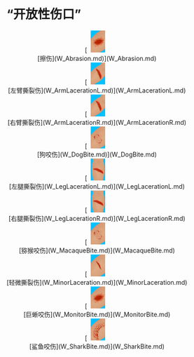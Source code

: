 # “开放性伤口”  
<div style="display:inline-block"><div class="gamedatalist" style="text-align:center;min-width:150px;min-height:0px;"><div style="text-align:center;">[<div style="width:50px;display:inline-block;text-align:center"><img decoding="async" src="../wiki/Sprite/Abrasion.png" href="a.md" style="max-width:50px;max-height:50px;"></div><br>[擦伤](W_Abrasion.md)](W_Abrasion.md)</div></div><div class="gamedatalist" style="text-align:center;min-width:150px;min-height:0px;"><div style="text-align:center;">[<div style="width:50px;display:inline-block;text-align:center"><img decoding="async" src="../wiki/Sprite/ArmLaceration.png" href="a.md" style="max-width:50px;max-height:50px;"></div><br>[左臂撕裂伤](W_ArmLacerationL.md)](W_ArmLacerationL.md)</div></div><div class="gamedatalist" style="text-align:center;min-width:150px;min-height:0px;"><div style="text-align:center;">[<div style="width:50px;display:inline-block;text-align:center"><img decoding="async" src="../wiki/Sprite/ArmLaceration.png" href="a.md" style="max-width:50px;max-height:50px;"></div><br>[右臂撕裂伤](W_ArmLacerationR.md)](W_ArmLacerationR.md)</div></div><div class="gamedatalist" style="text-align:center;min-width:150px;min-height:0px;"><div style="text-align:center;">[<div style="width:50px;display:inline-block;text-align:center"><img decoding="async" src="../wiki/Sprite/MacaqueBite.png" href="a.md" style="max-width:50px;max-height:50px;"></div><br>[狗咬伤](W_DogBite.md)](W_DogBite.md)</div></div><div class="gamedatalist" style="text-align:center;min-width:150px;min-height:0px;"><div style="text-align:center;">[<div style="width:50px;display:inline-block;text-align:center"><img decoding="async" src="../wiki/Sprite/LegLaceration.png" href="a.md" style="max-width:50px;max-height:50px;"></div><br>[左腿撕裂伤](W_LegLacerationL.md)](W_LegLacerationL.md)</div></div><div class="gamedatalist" style="text-align:center;min-width:150px;min-height:0px;"><div style="text-align:center;">[<div style="width:50px;display:inline-block;text-align:center"><img decoding="async" src="../wiki/Sprite/LegLaceration.png" href="a.md" style="max-width:50px;max-height:50px;"></div><br>[右腿撕裂伤](W_LegLacerationR.md)](W_LegLacerationR.md)</div></div><div class="gamedatalist" style="text-align:center;min-width:150px;min-height:0px;"><div style="text-align:center;">[<div style="width:50px;display:inline-block;text-align:center"><img decoding="async" src="../wiki/Sprite/MacaqueBite.png" href="a.md" style="max-width:50px;max-height:50px;"></div><br>[猕猴咬伤](W_MacaqueBite.md)](W_MacaqueBite.md)</div></div><div class="gamedatalist" style="text-align:center;min-width:150px;min-height:0px;"><div style="text-align:center;">[<div style="width:50px;display:inline-block;text-align:center"><img decoding="async" src="../wiki/Sprite/LacerationMinor.png" href="a.md" style="max-width:50px;max-height:50px;"></div><br>[轻微撕裂伤](W_MinorLaceration.md)](W_MinorLaceration.md)</div></div><div class="gamedatalist" style="text-align:center;min-width:150px;min-height:0px;"><div style="text-align:center;">[<div style="width:50px;display:inline-block;text-align:center"><img decoding="async" src="../wiki/Sprite/Abrasion.png" href="a.md" style="max-width:50px;max-height:50px;"></div><br>[巨蜥咬伤](W_MonitorBite.md)](W_MonitorBite.md)</div></div><div class="gamedatalist" style="text-align:center;min-width:150px;min-height:0px;"><div style="text-align:center;">[<div style="width:50px;display:inline-block;text-align:center"><img decoding="async" src="../wiki/Sprite/SharkBite.png" href="a.md" style="max-width:50px;max-height:50px;"></div><br>[鲨鱼咬伤](W_SharkBite.md)](W_SharkBite.md)</div></div></div>  
  


<script>document.title="“开放性伤口” - 卡牌生存百科 Card Survival Wiki";</script>